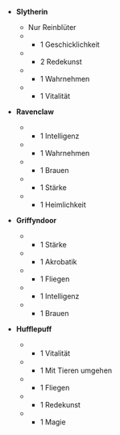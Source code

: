 - **Slytherin**
  - Nur Reinblüter
  - + 1 Geschicklichkeit
  - + 2 Redekunst
  - - 1 Wahrnehmen
  - - 1 Vitalität


- **Ravenclaw**
  - + 1 Intelligenz
  - + 1 Wahrnehmen
  - + 1 Brauen
  - - 1 Stärke
  - - 1 Heimlichkeit

- **Griffyndoor**
  - + 1 Stärke
  - + 1 Akrobatik
  - + 1 Fliegen
  - - 1 Intelligenz
  - - 1 Brauen

- **Hufflepuff**
  - + 1 Vitalität
  - + 1 Mit Tieren umgehen
  - + 1 Fliegen
  - - 1 Redekunst
  - - 1 Magie



